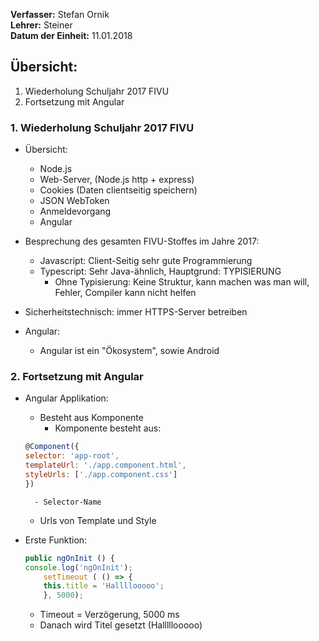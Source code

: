**Verfasser:** Stefan Ornik   
**Lehrer:** Steiner   
**Datum der Einheit:** 11.01.2018
   
## Übersicht: 

1. Wiederholung Schuljahr 2017 FIVU
2. Fortsetzung mit Angular

### 1. Wiederholung Schuljahr 2017 FIVU

- Übersicht:
    - Node.js
    - Web-Server, (Node.js http + express)
    - Cookies (Daten clientseitig speichern)
    - JSON WebToken
    - Anmeldevorgang
    - Angular

- Besprechung des gesamten FIVU-Stoffes im Jahre 2017:
     - Javascript: Client-Seitig sehr gute Programmierung
     - Typescript: Sehr Java-ähnlich, Hauptgrund: TYPISIERUNG
	   - Ohne Typisierung: Keine Struktur, kann machen was man will, Fehler, Compiler kann nicht 	helfen

- Sicherheitstechnisch: immer HTTPS-Server betreiben

- Angular:
     - Angular ist ein "Ökosystem", sowie Android

### 2. Fortsetzung mit Angular
- Angular Applikation:
    - Besteht aus Komponente
        - Komponente besteht aus: 
	```javascript
	@Component({
  	selector: 'app-root',
  	templateUrl: './app.component.html',
  	styleUrls: ['./app.component.css']
	})	
	```
        - Selector-Name
	- Urls von Template und Style

- Erste Funktion:
	```javascript
	public ngOnInit () { 
   	console.log('ngOnInit');
    	setTimeout ( () => {
      	this.title = 'Hallllooooo';
    	}, 5000);
	```
	- Timeout = Verzögerung, 5000 ms
	- Danach wird Titel gesetzt (Halllllooooo)
         
